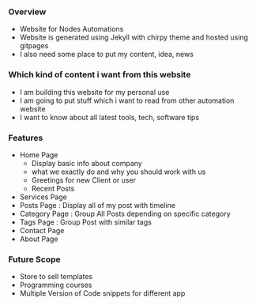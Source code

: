 ### Overview
- Website for Nodes Automations
- Website is generated using Jekyll with chirpy theme and hosted using gitpages
- I also need some place to put my content, idea, news 

### Which kind of content i want from this website
- I am building this website for my personal use
- I am going to put stuff which i want to read from other automation website
- I want to know about all latest tools, tech, software tips 

### Features
- Home Page
  - Display basic info about company
  - what we exactly do and why you should work with us
  - Greetings for new Client or user
  - Recent Posts
- Services Page
- Posts Page : Display all of my post with timeline
- Category Page : Group All Posts depending on specific category
- Tags Page : Group Post with similar tags
- Contact Page
- About Page

### Future Scope
- Store to sell templates 
- Programming courses
- Multiple Version of Code snippets for different app
